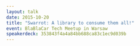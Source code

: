 ```yaml
---
layout: talk
date: 2015-10-20
title: "Swarrot: A library to consume them all!"
event: BlaBlaCar Tech Meetup in Warsaw
speakerdeck: 353843f4a4a84bb688ca83c1ec9d039b
---
```

